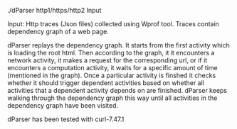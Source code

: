 ./dParser http1/https/http2 Input

Input: Http traces (Json files) collected using Wprof tool.
Traces contain dependency graph of a web page.

dParser replays the dependency graph. It starts from the 
first activity which is loading the root html. Then 
according to the graph, it it encounters a network activity, 
it makes a request for the corresponding url, or if it 
encounters a computation activity, it waits for a specific 
amount of time (mentioned in the graph). Once a particular 
activity is finshed it checks  whether it should trigger 
dependent activities based on whether all activities 
that a dependent activity depends on are finished. 
dParser keeps walking through the dependency graph this way until 
all activities in the dependency graph have been visited. 

dParser has been tested with curl-7.47.1

